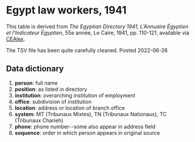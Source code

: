 # Egypt law workers, 1941

This table is derived from _The Egyptian Directory 1941, L’Annuaire Égyptien et l’Indicateur Égyptien_, 55e année, Le Caire, 1941, pp. 110-121, available via [CEAlex](https://bdd.cealex.org/ressources-documentaires/lvr.php).

The TSV file has been quite carefully cleaned. Posted 2022-06-26

## Data dictionary
1. **person**: full name
1. **position**: as listed in directory
1. **institution**: overarching institution of employment
1. **office**: subdivision of institution
1. **location**: address or location of branch office
1. **system**: MT (Tribunaux Mixtes), TN (Tribunaux Nationaux), TC (Tribunaux Charieh)
1. **phone**: phone number--some also appear in address field
1. **sequence**: order in which person appears in original source